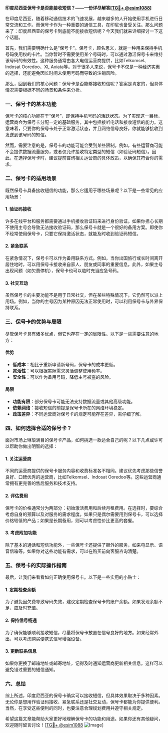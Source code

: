**印度尼西亚保号卡是否能接收短信？——一份详尽解答[[TG💪+ @esim1088](https://t.me/s/esim1088)]**

在印度尼西亚，随着移动通信技术的飞速发展，越来越多的人开始使用手机进行日常交流和工作。而保号卡作为一种重要的通信工具，在印尼也备受关注。那么问题来了：印度尼西亚的保号卡到底能不能接收短信呢？今天我们就来详细探讨一下这个话题。

首先，我们需要明确什么是“保号卡”。保号卡，顾名思义，就是一种用来保持手机号码使用权的卡片。当你暂时不需要使用某个号码时，可以通过激活保号卡来维持该号码的有效性。这种服务通常由各大电信运营商提供，比如Telkomsel、Indosat Ooredoo、XL Axiata等。对于很多人来说，保号卡不仅是一种经济实惠的选择，还能避免因长时间未使用号码而导致的注销风险。

那么，回到我们的核心问题：保号卡是否能够接收短信呢？答案是肯定的，但具体情况需要根据不同的场景和条件来分析。

### 一、保号卡的基本功能

保号卡的核心功能在于“保号”，即保持手机号码的活跃状态。为了实现这一目标，运营商会为保号卡分配一定的基础服务，其中包括接听电话和接收短信的能力。这意味着，只要你的保号卡处于正常激活状态，并且网络信号良好，你就能够接收到发送到该号码的短信。

然而，需要注意的是，保号卡的功能可能会受到某些限制。例如，有些运营商可能不会提供数据流量服务，或者仅允许接收特定类型的短信（如验证码短信）。因此，在选择保号卡时，建议提前咨询相关运营商的具体政策，以确保其符合你的需求。

### 二、保号卡的适用场景

既然保号卡具备接收短信的功能，那么它适用于哪些场景呢？以下是一些常见的应用场景：

#### 1. 验证码接收
许多在线平台和服务都需要通过手机接收验证码来进行身份验证。如果你担心长期不使用主号会导致无法接收验证码，那么保号卡就是一个很好的备用方案。即使你不经常使用保号卡，只要它保持激活状态，就能及时收到验证码短信。

#### 2. 紧急联系
在紧急情况下，保号卡可以作为备用联系方式。例如，当你出国旅行或长时间离开居住地时，可以用保号卡接收来自家人、朋友或同事的重要信息。此外，如果主号出现问题（如欠费停机），保号卡也可以临时充当应急号码。

#### 3. 社交互动
虽然保号卡的主要功能不是用于日常社交，但在某些特殊情况下，它仍然可以派上用场。例如，当你的主号因为某种原因无法正常使用时，可以利用保号卡与外界保持联系。

### 三、保号卡的优势与局限

尽管保号卡具有诸多优点，但它也存在一定的局限性。以下是一些需要注意的地方：

#### 优势
- **低成本**：相比于重新申请新号码，保号卡的成本更低。
- **灵活性**：可以根据实际需求灵活调整使用频率。
- **安全性**：可以作为备用号码，降低主号被盗的风险。

#### 局限
- **功能有限**：部分保号卡可能无法支持数据流量或其他高级功能。
- **依赖网络**：接收短信的前提是保号卡所在的网络环境稳定。
- **政策差异**：不同运营商对保号卡的规定可能存在差异，需仔细了解。

### 四、如何选择合适的保号卡？

面对市场上琳琅满目的保号卡产品，如何挑选一款适合自己的呢？以下几点或许可以帮助你做出明智的选择：

#### 1. 关注运营商
不同的运营商提供的保号卡服务内容和收费标准各不相同。建议优先考虑那些信誉良好、口碑优秀的运营商，比如Telkomsel、Indosat Ooredoo等。这些运营商通常拥有更完善的售后服务和技术支持。

#### 2. 评估费用
保号卡的价格通常分为两部分：初始激活费用和后续月租费用。在选择时，要综合考虑自身的预算以及对服务的需求程度。如果只是偶尔需要用到保号卡，可以选择价格较低的产品；如果是长期备用，则可以考虑性价比更高的套餐。

#### 3. 考虑附加功能
除了基本的通话和短信功能外，一些保号卡还提供了额外的服务，如来电显示、语音信箱等。如果你对这些功能有需求，可以在购买前向客服咨询清楚。

### 五、保号卡的实际操作指南

最后，让我们来看看如何正确使用保号卡。以下是一些实用的小贴士：

#### 1. 定期检查余额
为了避免因欠费导致号码失效，建议定期检查保号卡的账户余额。如果发现余额不足，应及时充值。

#### 2. 保持信号畅通
为了确保能够顺利接收短信，尽量将保号卡放置在信号良好的地方。如果经常外出，可以考虑购买便携式信号增强设备。

#### 3. 更新联系信息
如果你更换了邮箱地址或邮寄地址，记得及时通知运营商更新相关信息。这样可以避免错过重要的短信通知。

### 六、总结

综上所述，印度尼西亚的保号卡确实可以接收短信，但具体效果取决于多种因素。无论你是想用作验证码接收、紧急联系还是社交互动，保号卡都能为你提供便利。当然，在享受这些便利的同时，也要注意合理规划费用并遵守相关规定。

希望这篇文章能帮助大家更好地理解保号卡的功能和用途。如果你还有其他疑问，欢迎随时留言讨论！[[TG💪+ @esim1088](https://t.me/s/esim1088) ![Image](https://i.postimg.cc/4NQfJmqS/Snipaste-2025-05-13-00-14-12.png)]
